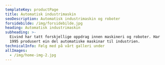 ```yaml
---
templateKey: productPage
title: Automatisk industrimaskin
seoDescription: Automatisk industrimaskin og roboter
forsidebilde: /img/forsidebilde.jpg
heading: Automatisk industrimaskin
subheading: >-
  Eivind har tatt forskjellige oppdrag innen maskineri og roboter. Har sidan
  1995 produsert ein del automatiske maskinar til industrien.
technicalInfo: Følg med på vårt galleri under
allImages:
  - /img/home-img-2.jpg
---
```


